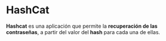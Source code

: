 # HashCat
**Hashcat** es una aplicación que permite la **recuperación de las contraseñas**, a partir del valor del **hash**
para cada una de ellas.